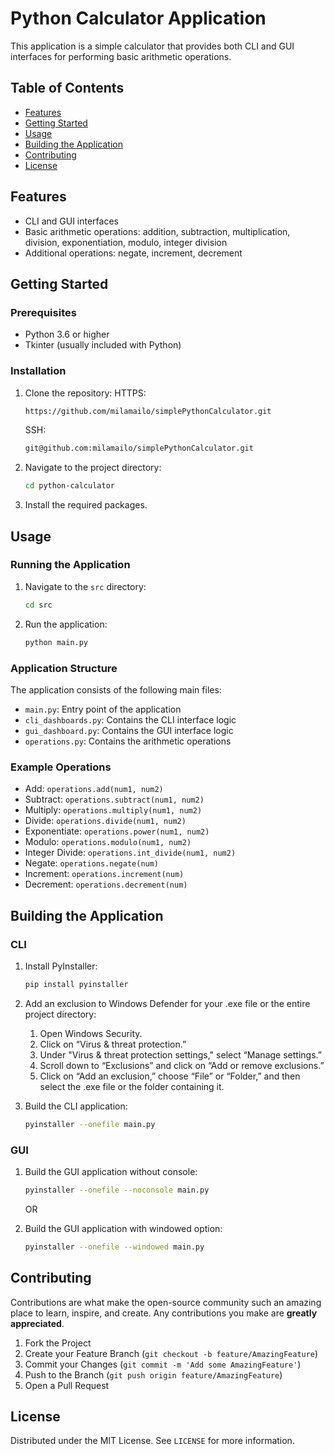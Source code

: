 
# Python Calculator Application

This application is a simple calculator that provides both CLI and GUI interfaces for performing basic arithmetic operations.

## Table of Contents
- [Features](#features)
- [Getting Started](#getting-started)
- [Usage](#usage)
- [Building the Application](#building-the-application)
- [Contributing](#contributing)
- [License](#license)

## Features

- CLI and GUI interfaces
- Basic arithmetic operations: addition, subtraction, multiplication, division, exponentiation, modulo, integer division
- Additional operations: negate, increment, decrement

## Getting Started

### Prerequisites

- Python 3.6 or higher
- Tkinter (usually included with Python)

### Installation

1. Clone the repository:
   HTTPS:
   ```sh
   https://github.com/milamailo/simplePythonCalculator.git
   ```
   SSH:
   ```sh
   git@github.com:milamailo/simplePythonCalculator.git
   ```
2. Navigate to the project directory:
   ```sh
   cd python-calculator
   ```
3. Install the required packages.

## Usage

### Running the Application

1. Navigate to the `src` directory:
   ```sh
   cd src
   ```
2. Run the application:
   ```sh
   python main.py
   ```

### Application Structure

The application consists of the following main files:

- `main.py`: Entry point of the application
- `cli_dashboards.py`: Contains the CLI interface logic
- `gui_dashboard.py`: Contains the GUI interface logic
- `operations.py`: Contains the arithmetic operations

### Example Operations

- Add: `operations.add(num1, num2)`
- Subtract: `operations.subtract(num1, num2)`
- Multiply: `operations.multiply(num1, num2)`
- Divide: `operations.divide(num1, num2)`
- Exponentiate: `operations.power(num1, num2)`
- Modulo: `operations.modulo(num1, num2)`
- Integer Divide: `operations.int_divide(num1, num2)`
- Negate: `operations.negate(num)`
- Increment: `operations.increment(num)`
- Decrement: `operations.decrement(num)`

## Building the Application

### CLI

1. Install PyInstaller:
   ```sh
   pip install pyinstaller
   ```
2. Add an exclusion to Windows Defender for your .exe file or the entire project directory:
    1. Open Windows Security.
    2. Click on “Virus & threat protection.”
    3. Under "Virus & threat protection settings," select “Manage settings.”
    4. Scroll down to “Exclusions” and click on “Add or remove exclusions.”
    5. Click on “Add an exclusion,” choose “File” or “Folder,” and then select the .exe file or the folder containing it.

3. Build the CLI application:
   ```sh
   pyinstaller --onefile main.py
   ```

### GUI

1. Build the GUI application without console:
   ```sh
   pyinstaller --onefile --noconsole main.py
   ```

   OR

2. Build the GUI application with windowed option:
   ```sh
   pyinstaller --onefile --windowed main.py
   ```

## Contributing

Contributions are what make the open-source community such an amazing place to learn, inspire, and create. Any contributions you make are **greatly appreciated**.

1. Fork the Project
2. Create your Feature Branch (`git checkout -b feature/AmazingFeature`)
3. Commit your Changes (`git commit -m 'Add some AmazingFeature'`)
4. Push to the Branch (`git push origin feature/AmazingFeature`)
5. Open a Pull Request

## License

Distributed under the MIT License. See `LICENSE` for more information.
